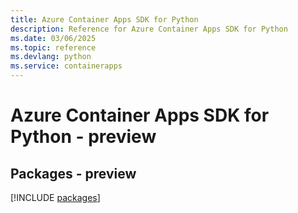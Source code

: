 ```yaml
---
title: Azure Container Apps SDK for Python
description: Reference for Azure Container Apps SDK for Python
ms.date: 03/06/2025
ms.topic: reference
ms.devlang: python
ms.service: containerapps
---
```

# Azure Container Apps SDK for Python - preview
## Packages - preview
[!INCLUDE [packages](container-apps-index.md)]